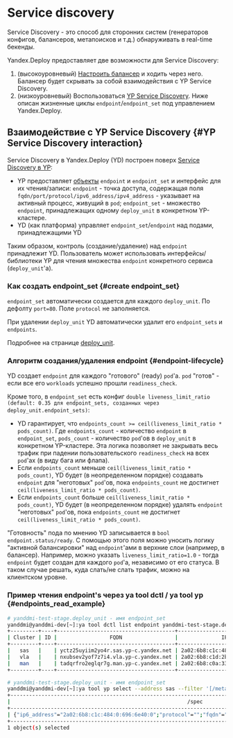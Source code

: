 # Service discovery

Service Discovery - это способ для сторонних систем (генераторов конфигов, балансеров, метапоисков и т.д.) обнаруживать в real-time бекенды.

Yandex.Deploy предоставляет две возможности для Service Discovery:

1) (высокоуровневый) [Настроить балансер](../launch/balancing.md) и ходить через него. Балансер будет скрывать за собой взаимодействия с YP Service Discovery.
1) (низкоуровневый) Воспользоваться [YP Service Discovery](https://wiki.yandex-team.ru/yp/discovery/). Ниже описан жизненные циклы `endpoint`/`endpoint_set` под управлением Yandex.Deploy.

## Взаимодействие с YP Service Discovery {#YP Service Discovery interaction}
Service Discovery в Yandex.Deploy (YD) построен поверх [Service Discovery в YP](https://wiki.yandex-team.ru/yp/discovery/):

- YP предоставляет [объекты](https://wiki.yandex-team.ru/yp/discovery/#tochkipodkljuchenija) `endpoint` и `endpoint_set` и интерфейс для их чтения/записи:
`endpoint` - точка доступа, содержащая поля `fqdn/port/protocol/ipv6_address/ipv4_address` - указывает на активный процесс, живущий в `pod`;
`endpoint_set` - множество `endpoint`, принадлежащих одному `deploy_unit` в конкретном YP-кластере.
- YD (как платформа) управляет `endpoint_set`/`endpoint` над подами, принадлежащими YD

Таким образом, контроль (создание/удаление) над `endpoint` принадлежит YD.
Пользователь может использовать интерфейсы/библиотеки YP для чтения множества `endpoint` конкретного сервиса (`deploy_unit`'а).

### Как создать endpoint_set {#create endpoint_set}

`endpoint_set` автоматически создается для каждого `deploy_unit`. По дефолту `port=80`. Поле `protocol` не заполняется.

При удалении `deploy_unit` YD автоматически удалит его `endpoint_sets` и `endpoints`.

Подробнее на странице [deploy_unit](deploy-unit/deploy-unit.md).

### Алгоритм создания/удаления endpoint {#endpoint-lifecycle}

YD создает `endpoint` для каждого "готового" (ready) `pod`'а.
`pod` "готов" - если все его `workloads` успешно прошли `readiness_check`.

Кроме того, в `endpoint_set` есть конфиг `double liveness_limit_ratio (default: 0.35 для endpoint_sets, созданных через deploy_unit.endpoint_sets)`:

- YD гарантирует, что `endpoints_count >= ceil(liveness_limit_ratio * pods_count)`.
Где `endpoints_count` - количество `endpoint` в `endpoint_set`,
`pods_count` - количество `pod`'ов в `deploy_unit` в конкретном YP-кластере.
Эта логика позволяет не закрывать весь трафик при падении пользовательского `readiness_check` на всех `pod`'ах (в виду бага или флапа).
- Если `endpoints_count` меньше `ceil(liveness_limit_ratio * pods_count)`,
YD будет (в неопределенном порядке) создавать `endpoint` для "неготовых" `pod`'ов, пока `endpoints_count` не достигнет `ceil(liveness_limit_ratio * pods_count)`.
- Если `endpoints_count` больше `ceil(liveness_limit_ratio * pods_count)`,
YD будет (в неопределенном порядке) удалять `endpoint` "неготовых" `pod`'ов, пока `endpoints_count` не достигнет `ceil(liveness_limit_ratio * pods_count)`.

"Готовность" пода по мнению YD записывается в `bool endpoint.status/ready`.
С помощью этого поля можно уносить логику "активной балансировки" над `endpoint`'ами в верхние слои (например, в балансер).
Например, можно указать `liveness_limit_ratio=1.0` - тогда `endpoint` будет создан для каждого `pod`'а, независимо от его статуса.
В таком случае решать, куда слать/не слать трафик, можно на клиентском уровне.

### Пример чтения endpoint's через ya tool dctl / ya tool yp {#endpoints_read_example}

```bash
# yanddmi-test-stage.deploy_unit - имя endpoint_set
yanddmi@yanddmi-dev[~]:ya tool dctl list endpoint yanddmi-test-stage.deploy_unit
+---------+----+--------------------------------------+--------------------------------+------+------+
| Cluster | ID |                 FQDN                 |              IPv6              | port | IPv4 |
+---------+----+--------------------------------------+--------------------------------+------+------+
|   sas   |    | yctz25uyiim2yo4r.sas.yp-c.yandex.net | 2a02:6b8:c1c:484:0:696:6e40:0  |  80  |      |
|   vla   |    | nxubsev2yof7z7i4.vla.yp-c.yandex.net | 2a02:6b8:c1d:2ba0:0:696:56b0:0 |  80  |      |
|   man   |    | tadqrfro2eglqr7g.man.yp-c.yandex.net | 2a02:6b8:c0a:3324:0:696:2d84:0 |  80  |      |
+---------+----+--------------------------------------+--------------------------------+------+------+
```

```bash
# yanddmi-test-stage.deploy_unit - имя endpoint_set
yanddmi@yanddmi-dev[~]:ya tool yp select --address sas --filter '[/meta/endpoint_set_id]="yanddmi-test-stage.deploy_unit"' endpoint /spec /status
+------------------------------------------------------------------------------------------------------------------------+------------------+
|                                                         /spec                                                          |     /status      |
+------------------------------------------------------------------------------------------------------------------------+------------------+
| {"ip6_address"="2a02:6b8:c1c:484:0:696:6e40:0";"protocol"="";"fqdn"="yctz25uyiim2yo4r.sas.yp-c.yandex.net";"port"=80;} | {"ready"=%true;} |
+------------------------------------------------------------------------------------------------------------------------+------------------+
1 object(s) selected
```
